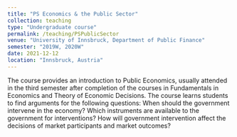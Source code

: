 ```yaml
---
title: "PS Economics & the Public Sector"
collection: teaching
type: "Undergraduate course"
permalink: /teaching/PSPublicSector
venue: "University of Innsbruck, Department of Public Finance"
semester: "2019W, 2020W"
date: 2021-12-12
location: "Innsbruck, Austria"
---
```




The course provides an introduction to Public Economics, usually attended in the third semester after completion of the courses in Fundamentals in Economics and Theory of Economic Decisions. The course learns students to find arguments for the following questions: When should the government intervene in the economy? 
Which instruments are available to the government for interventions? How will government intervention affect the decisions of market participants and market outcomes?
